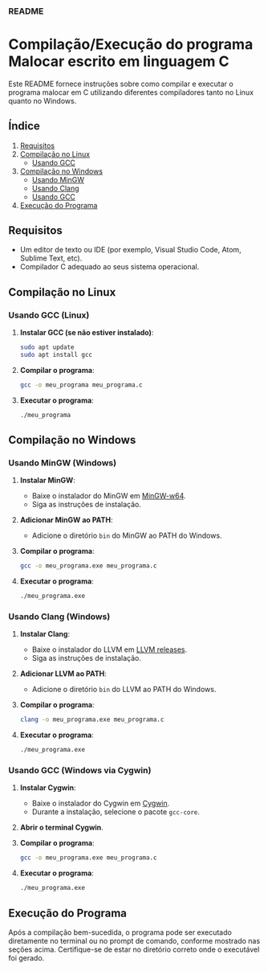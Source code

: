 ### README

# Compilação/Execução do programa Malocar escrito em linguagem C

Este README fornece instruções sobre como compilar e executar o programa malocar em C utilizando diferentes compiladores tanto no Linux quanto no Windows.

## Índice
1. [Requisitos](#requisitos)
2. [Compilação no Linux](#compilacao-no-linux)
   - [Usando GCC](#usando-gcc-linux)
3. [Compilação no Windows](#compilacao-no-windows)
   - [Usando MinGW](#usando-mingw-windows)
   - [Usando Clang](#usando-clang-windows)
   - [Usando GCC](#usando-gcc-windows)
4. [Execução do Programa](#execucao-do-programa)

## Requisitos

- Um editor de texto ou IDE (por exemplo, Visual Studio Code, Atom, Sublime Text, etc).
- Compilador C adequado ao seus sistema operacional.

## Compilação no Linux

### Usando GCC (Linux)

1. **Instalar GCC (se não estiver instalado)**:
   ```sh
   sudo apt update
   sudo apt install gcc
   ```

2. **Compilar o programa**:
   ```sh
   gcc -o meu_programa meu_programa.c
   ```

3. **Executar o programa**:
   ```sh
   ./meu_programa
   ```

## Compilação no Windows

### Usando MinGW (Windows)

1. **Instalar MinGW**:
   - Baixe o instalador do MinGW em [MinGW-w64](http://mingw-w64.org/doku.php/download).
   - Siga as instruções de instalação.

2. **Adicionar MinGW ao PATH**:
   - Adicione o diretório `bin` do MinGW ao PATH do Windows.

3. **Compilar o programa**:
   ```sh
   gcc -o meu_programa.exe meu_programa.c
   ```

4. **Executar o programa**:
   ```sh
   ./meu_programa.exe
   ```

### Usando Clang (Windows)

1. **Instalar Clang**:
   - Baixe o instalador do LLVM em [LLVM releases](https://releases.llvm.org/download.html).
   - Siga as instruções de instalação.

2. **Adicionar LLVM ao PATH**:
   - Adicione o diretório `bin` do LLVM ao PATH do Windows.

3. **Compilar o programa**:
   ```sh
   clang -o meu_programa.exe meu_programa.c
   ```

4. **Executar o programa**:
   ```sh
   ./meu_programa.exe
   ```

### Usando GCC (Windows via Cygwin)

1. **Instalar Cygwin**:
   - Baixe o instalador do Cygwin em [Cygwin](https://www.cygwin.com/).
   - Durante a instalação, selecione o pacote `gcc-core`.

2. **Abrir o terminal Cygwin**.

3. **Compilar o programa**:
   ```sh
   gcc -o meu_programa.exe meu_programa.c
   ```

4. **Executar o programa**:
   ```sh
   ./meu_programa.exe
   ```

## Execução do Programa

Após a compilação bem-sucedida, o programa pode ser executado diretamente no terminal ou no prompt de comando, conforme mostrado nas seções acima. Certifique-se de estar no diretório correto onde o executável foi gerado.
